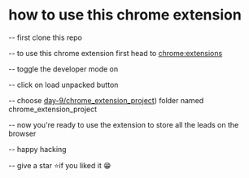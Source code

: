 # how to use this chrome extension

-- first clone this repo

-- to use this chrome extension first head to [chrome:extensions](chrome://extensions/)

-- toggle the developer mode on

-- click on load unpacked button

-- choose [day-9/chrome_extension_project](https://github.com/abhishksen/100daysofcode/tree/main/day-9/chrome_extension_project)) folder named chrome_extension_project

-- now you're ready to use the extension to store all the leads on the browser 

-- happy hacking

-- give a star ⭐if you liked it 😁
